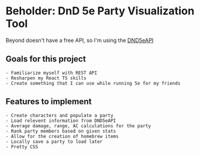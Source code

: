 # Beholder: DnD 5e Party Visualization Tool
   Beyond doesn't have a free API, so I'm using the [DND5eAPI](http://www.dnd5eapi.co/#)

## Goals for this project

    - Familiarize myself with REST API
    - Resharpen my React TS skills
    - Create something that I can use while running 5e for my friends


## Features to implement

    - Create characters and populate a party
    - Load relevent information from DND5eAPI
    - Average damage, range, AC calculations for the party
    - Rank party members based on given stats
    - Allow for the creation of homebrew items
    - Locally save a party to load later
    - Pretty CSS
